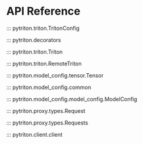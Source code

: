 <!--
Copyright (c) 2022-2023, NVIDIA CORPORATION. All rights reserved.

Licensed under the Apache License, Version 2.0 (the "License");
you may not use this file except in compliance with the License.
You may obtain a copy of the License at

    http://www.apache.org/licenses/LICENSE-2.0

Unless required by applicable law or agreed to in writing, software
distributed under the License is distributed on an "AS IS" BASIS,
WITHOUT WARRANTIES OR CONDITIONS OF ANY KIND, either express or implied.
See the License for the specific language governing permissions and
limitations under the License.
-->

# API Reference

::: pytriton.triton.TritonConfig

::: pytriton.decorators

::: pytriton.triton.Triton

::: pytriton.triton.RemoteTriton

::: pytriton.model_config.tensor.Tensor

::: pytriton.model_config.common

::: pytriton.model_config.model_config.ModelConfig

::: pytriton.proxy.types.Request

::: pytriton.proxy.types.Requests

::: pytriton.client.client

